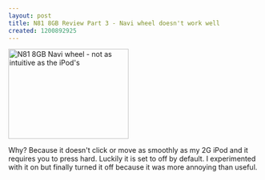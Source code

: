 ```yaml
---
layout: post
title: N81 8GB Review Part 3 - Navi wheel doesn't work well
created: 1200892925
---
```

<a href="http://www.flickr.com/photos/roland/2207939889/" title="N81 8GB Navi wheel - not as intuitive as the iPod's by roland, on Flickr"><img src="http://farm3.static.flickr.com/2102/2207939889_98e57281d0_m.jpg" alt="N81 8GB Navi wheel - not as intuitive as the iPod's" width="240" height="180" /></a> <p>Why? Because it doesn&#39;t click or move as smoothly as my 2G iPod and it requires you to press hard. Luckily it is set to off by default. I experimented with it on but finally turned it off because it was more annoying than useful.</p>  
